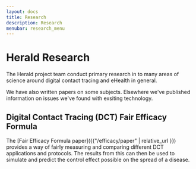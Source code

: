 ```yaml
---
layout: docs
title: Research
description: Research
menubar: research_menu
---
```


# Herald Research

The Herald project team conduct primary research in to many areas of
science around digital contact tracing and eHealth in general.

We have also written papers on some subjects. Elsewhere we've published
information on issues we've found with exsiting technology.

## Digital Contact Tracing (DCT) Fair Efficacy Formula

The [Fair Efficacy Formula paper]({{"/efficacy/paper" | relative_url }}) provides a way of
fairly measuring and comparing different DCT applications and protocols.
The results from this can then be used to simulate and predict the control
effect possible on the spread of a disease.

